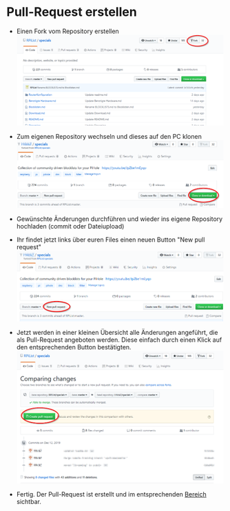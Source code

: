 # Pull-Request erstellen

- Einen Fork vom Repository erstellen<br>
![Fork erstellen](bilder/pullrequest1.png)

- Zum eigenen Repository wechseln und dieses auf den PC klonen<br>
![Repository klonen](bilder/pullrequest2.png)

- Gewünschte Änderungen durchführen und wieder ins eigene Repository hochladen (commit oder Dateiupload)

- Ihr findet jetzt links über euren Files einen neuen Button "New pull request"
![new pull request](bilder/pullrequest3.png)

- Jetzt werden in einer kleinen Übersicht alle Änderungen angeführt, die als Pull-Request angeboten werden. Diese einfach durch einen Klick auf den entsprechenden Button bestätigten.
![create pull request](bilder/pullrequest4.png)

- Fertig. Der Pull-Request ist erstellt und im entsprechenden [Bereich](https://github.com/RPiList/specials/pulls) sichtbar.
